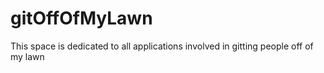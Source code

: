 # gitOffOfMyLawn
This space is dedicated to all applications involved in gitting people off of my lawn
